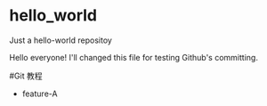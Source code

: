 # hello_world
Just a hello-world repositoy

Hello everyone! 
I'll changed this file for testing Github's committing.

#Git 教程
- feature-A
